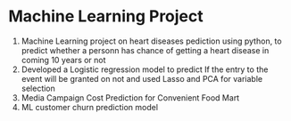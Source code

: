 # Machine Learning Project
1) Machine Learning project on heart diseases pediction using python, to predict whether a personn has chance of getting a heart disease in coming 10 years or not
2) Developed a Logistic regression model to predict If the entry to the event will be granted on not and used Lasso and PCA for variable selection
3) Media Campaign Cost Prediction for Convenient Food Mart
4) ML customer churn prediction model
